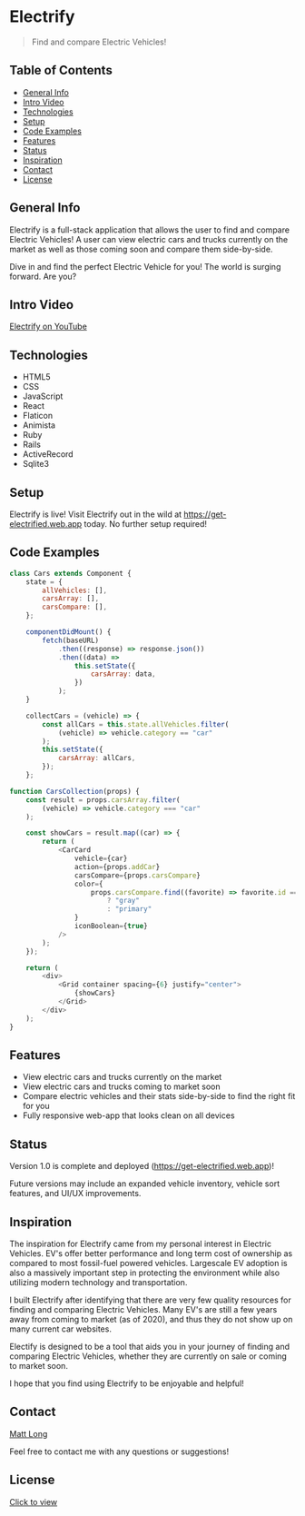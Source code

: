 # Electrify

> Find and compare Electric Vehicles!

## Table of Contents

- [General Info](#general-info)
- [Intro Video](#intro-video)
- [Technologies](#technologies)
- [Setup](#setup)
- [Code Examples](#code-examples)
- [Features](#features)
- [Status](#status)
- [Inspiration](#inspiration)
- [Contact](#contact)
- [License](#license)

## General Info

Electrify is a full-stack application that allows the user to find and compare Electric Vehicles! A user can view electric cars and trucks currently on the market as well as those coming soon and compare them side-by-side.

Dive in and find the perfect Electric Vehicle for you! The world is surging forward. Are you?

<!-- ## Sneak Peek

![Electrify Image](https://github.com/MattLong34/electrify-frontend/src/assets/ElectrifyScreenshot.png) -->

## Intro Video

[Electrify on YouTube]()

## Technologies

- HTML5
- CSS
- JavaScript
- React
- Flaticon
- Animista
- Ruby
- Rails
- ActiveRecord
- Sqlite3

## Setup

Electrify is live! Visit Electrify out in the wild at https://get-electrified.web.app today. No further setup required!

## Code Examples

```javaScript
class Cars extends Component {
	state = {
		allVehicles: [],
		carsArray: [],
		carsCompare: [],
	};

	componentDidMount() {
		fetch(baseURL)
			.then((response) => response.json())
			.then((data) =>
				this.setState({
					carsArray: data,
				})
			);
	}

	collectCars = (vehicle) => {
		const allCars = this.state.allVehicles.filter(
			(vehicle) => vehicle.category == "car"
		);
		this.setState({
			carsArray: allCars,
		});
	};
```

```javascript
function CarsCollection(props) {
	const result = props.carsArray.filter(
		(vehicle) => vehicle.category === "car"
	);

	const showCars = result.map((car) => {
		return (
			<CarCard
				vehicle={car}
				action={props.addCar}
				carsCompare={props.carsCompare}
				color={
					props.carsCompare.find((favorite) => favorite.id === car.id)
						? "gray"
						: "primary"
				}
				iconBoolean={true}
			/>
		);
	});

	return (
		<div>
			<Grid container spacing={6} justify="center">
				{showCars}
			</Grid>
		</div>
	);
}
```

## Features

- View electric cars and trucks currently on the market
- View electric cars and trucks coming to market soon
- Compare electric vehicles and their stats side-by-side to find the right fit for you
- Fully responsive web-app that looks clean on all devices

## Status

Version 1.0 is complete and deployed (https://get-electrified.web.app)!

Future versions may include an expanded vehicle inventory, vehicle sort features, and UI/UX improvements.

## Inspiration

The inspiration for Electrify came from my personal interest in Electric Vehicles. EV's offer better performance and long term cost of ownership as compared to most fossil-fuel powered vehicles. Largescale EV adoption is also a massively important step in protecting the environment while also utilizing modern technology and transportation.

I built Electrify after identifying that there are very few quality resources for finding and comparing Electric Vehicles. Many EV's are still a few years away from coming to market (as of 2020), and thus they do not show up on many current car websites.

Electify is designed to be a tool that aids you in your journey of finding and comparing Electric Vehicles, whether they are currently on sale or coming to market soon.

I hope that you find using Electrify to be enjoyable and helpful!

## Contact

[Matt Long](https://www.linkedin.com/in/mattlong34/)

Feel free to contact me with any questions or suggestions!

## License

[Click to view](https://github.com/MattLong34/electrify-frontend/blob/master/LICENSE.md)
